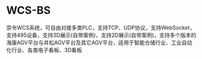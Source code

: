 # WCS-BS
崇令WCS系统，可自由对接多类PLC，支持TCP、UDP协议，支持WebSocket，支持495设备，支持3D展示(自带案例)，支持2D展示(自带案例)，支持多个版本的海康AGV平台与井松AGV平台及其它AGV平台，适用于智能仓储行业、工业自动化行业、各类电子看板、3D看板
